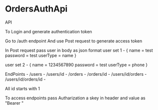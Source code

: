 # OrdersAuthApi
API

To Login and generate authentication token 

Go to /auth endpoint
And use Post request to generate access token

In Post request pass user in body as json format
user set 1 - {
                name = test
                password = test
                userType = name
              }
              
user set 2 - {
                name = 1234567890
                password = test
                userType = phone
              }
              
EndPoints - 
/users              -
/users/id           -
/orders             -
/orders/id          -
/users/id/orders    -
/users/id/orders/id -

All id starts with 1

To access endpoints pass Autharization a skey in header and value as "Bearer <access token>"
